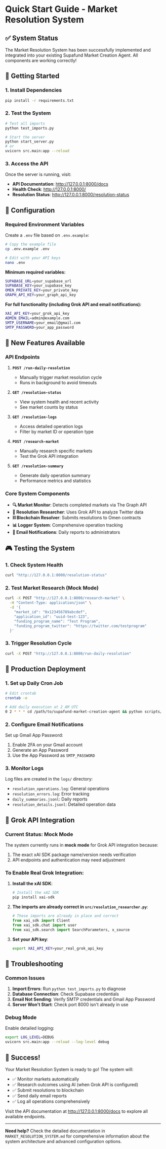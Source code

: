 # Quick Start Guide - Market Resolution System

## ✅ System Status

The Market Resolution System has been successfully implemented and integrated into your existing Supafund Market Creation Agent. All components are working correctly!

## 🚀 Getting Started

### 1. Install Dependencies

```bash
pip install -r requirements.txt
```

### 2. Test the System

```bash
# Test all imports
python test_imports.py

# Start the server
python start_server.py
# or
uvicorn src.main:app --reload
```

### 3. Access the API

Once the server is running, visit:
- **API Documentation**: http://127.0.0.1:8000/docs
- **Health Check**: http://127.0.0.1:8000/
- **Resolution Status**: http://127.0.0.1:8000/resolution-status

## 🔧 Configuration

### Required Environment Variables

Create a `.env` file based on `.env.example`:

```bash
# Copy the example file
cp .env.example .env

# Edit with your API keys
nano .env
```

**Minimum required variables:**
```bash
SUPABASE_URL=your_supabase_url
SUPABASE_KEY=your_supabase_key
OMEN_PRIVATE_KEY=your_private_key
GRAPH_API_KEY=your_graph_api_key
```

**For full functionality (including Grok API and email notifications):**
```bash
XAI_API_KEY=your_grok_api_key
ADMIN_EMAIL=admin@example.com
SMTP_USERNAME=your_email@gmail.com
SMTP_PASSWORD=your_app_password
```

## 🎯 New Features Available

### API Endpoints

1. **`POST /run-daily-resolution`**
   - Manually trigger market resolution cycle
   - Runs in background to avoid timeouts

2. **`GET /resolution-status`**
   - View system health and recent activity
   - See market counts by status

3. **`GET /resolution-logs`**
   - Access detailed operation logs
   - Filter by market ID or operation type

4. **`POST /research-market`**
   - Manually research specific markets
   - Test the Grok API integration

5. **`GET /resolution-summary`**
   - Generate daily operation summary
   - Performance metrics and statistics

### Core System Components

- **🔍 Market Monitor**: Detects completed markets via The Graph API
- **🧠 Resolution Researcher**: Uses Grok API to analyze Twitter data
- **⛓️ Blockchain Resolver**: Submits resolutions to Omen contracts
- **📊 Logger System**: Comprehensive operation tracking
- **📧 Email Notifications**: Daily reports to administrators

## 🎮 Testing the System

### 1. Check System Health

```bash
curl "http://127.0.0.1:8000/resolution-status"
```

### 2. Test Market Research (Mock Mode)

```bash
curl -X POST "http://127.0.0.1:8000/research-market" \
  -H "Content-Type: application/json" \
  -d '{
    "market_id": "0x123456789abcdef",
    "application_id": "uuid-test-123",
    "funding_program_name": "Test Program",
    "funding_program_twitter": "https://twitter.com/testprogram"
  }'
```

### 3. Trigger Resolution Cycle

```bash
curl -X POST "http://127.0.0.1:8000/run-daily-resolution"
```

## 📅 Production Deployment

### 1. Set up Daily Cron Job

```bash
# Edit crontab
crontab -e

# Add daily execution at 2 AM UTC
0 2 * * * cd /path/to/supafund-market-creation-agent && python scripts/setup_daily_schedule.py
```

### 2. Configure Email Notifications

Set up Gmail App Password:
1. Enable 2FA on your Gmail account
2. Generate an App Password
3. Use the App Password as `SMTP_PASSWORD`

### 3. Monitor Logs

Log files are created in the `logs/` directory:
- `resolution_operations.log`: General operations
- `resolution_errors.log`: Error tracking
- `daily_summaries.jsonl`: Daily reports
- `resolution_details.jsonl`: Detailed operation data

## 🔮 Grok API Integration

### Current Status: Mock Mode

The system currently runs in **mock mode** for Grok API integration because:
1. The exact xAI SDK package name/version needs verification
2. API endpoints and authentication may need adjustment

### To Enable Real Grok Integration:

1. **Install the xAI SDK**:
   ```bash
   # Install the xAI SDK
   pip install xai-sdk
   ```

2. **The imports are already correct in `src/resolution_researcher.py`**:
   ```python
   # These imports are already in place and correct
   from xai_sdk import Client
   from xai_sdk.chat import user
   from xai_sdk.search import SearchParameters, x_source
   ```

3. **Set your API key**:
   ```bash
   export XAI_API_KEY=your_real_grok_api_key
   ```

## 🚨 Troubleshooting

### Common Issues

1. **Import Errors**: Run `python test_imports.py` to diagnose
2. **Database Connection**: Check Supabase credentials
3. **Email Not Sending**: Verify SMTP credentials and Gmail App Password
4. **Server Won't Start**: Check port 8000 isn't already in use

### Debug Mode

Enable detailed logging:
```bash
export LOG_LEVEL=DEBUG
uvicorn src.main:app --reload --log-level debug
```

## 🎉 Success!

Your Market Resolution System is ready to go! The system will:

- ✅ Monitor markets automatically
- ✅ Research outcomes using AI (when Grok API is configured)
- ✅ Submit resolutions to blockchain
- ✅ Send daily email reports
- ✅ Log all operations comprehensively

Visit the API documentation at http://127.0.0.1:8000/docs to explore all available endpoints.

---

**Need help?** Check the detailed documentation in `MARKET_RESOLUTION_SYSTEM.md` for comprehensive information about the system architecture and advanced configuration options.
